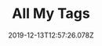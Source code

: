 ---
title: "All My Tags"
date: 2019-12-13T12:57:26.078Z
tags: [ "00 temporary", "ai", "bitcoin", "blogg", "brummundal", "bulma", "css", "debugging", "diverse", "dropshipping", "ecommerce", "economy", "education", "emacs", "favorites private", "finance", "firefox", "git", "google", "graphql", "html", "hugo", "hytter", "javascript", "js plain", "keyboard", "kristensamfunnet", "latest tags", "linux", "lisp", "markdown", "mobil", "mysite", "org", "portfolio", "powershell", "programming", "ruby", "seniiornett", "shortcuts", "skole", "sommer 2019", "spacemacs", "speech", "teknologi", "trading", "untaged", "video", "vim", "vscode", "web", "windows 10", "youtube"]
draft: false
---